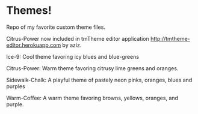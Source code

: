Themes!
=======

Repo of my favorite custom theme files.

Citrus-Power now included in tmTheme editor application http://tmtheme-editor.herokuapp.com by aziz.

Ice-9: Cool theme favoring icy blues and blue-greens

Citrus-Power: Warm theme favoring citrusy lime greens and oranges.

Sidewalk-Chalk: A playful theme of pastely neon pinks, oranges, blues and purples

Warm-Coffee: A warm theme favoring browns, yellows, oranges, and purple.
